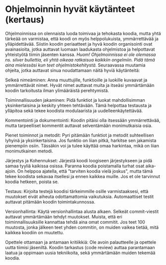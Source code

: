 # Ohjelmoinnin hyvät käytänteet (kertaus)

Ohjelmoinnissa on olennaista luoda toimivaa ja tehokasta koodia, mutta yhtä tärkeää on varmistaa, että koodi on myös helppolukuista, ymmärrettävää ja ylläpidettävää. Siistin koodin periaatteet ja hyvä koodin organisointi ovat avainasioita, jotka auttavat luomaan laadukasta ohjelmistoa ja helpottavat yhteistyötä tiimin jäsenten kanssa. *Huom! Ohjelmoinnissa ei ole olemassa ns. silver bullettia, eli yhtä oikeaa ratkaisua kaikkiin ongelmiin. Pidä tämä aina mielessäsi kun teet ohjelmistokehitystä.*
Seuraavassa muutamia ohjeita, jotka auttavat sinua noudattamaan näitä hyviä käytänteitä:
 
Selkeä nimeäminen: Anna muuttujille, funktioille ja luokille kuvaavat ja ymmärrettävät nimet. Hyvät nimet auttavat muita ja itseäsi ymmärtämään koodin tarkoitusta ilman ylimääräistä perehtymistä.

Toiminnallisuuden jakaminen: Pidä funktiot ja luokat mahdollisimman yksinkertaisina ja keskity yhteen tehtävään. Tämä helpottaa testausta ja ylläpitoa sekä tekee koodista modulaarista ja uudelleenkäytettävää.

Kommentointi ja dokumentointi: Koodin pitäisi olla itsessään ymmärrettävää, mutta tarpeelliset kommentit auttavat selventämään monimutkaisia osia.

Pienet toiminnot ja metodit: Pyri pitämään funktiot ja metodit suhteellisen lyhyinä ja yksinkertaisina. Jos funktio on liian pitkä, harkitse sen jakamista pienempiin osiin. Tässäkin voi ja tulee käyttää omaa harkintaa, mikä on liian monimutkainen metodi.

Järjestys ja Kohennukset: Järjestä koodi loogiseen järjestykseen ja pidä samaa tyyliä kaikissa osissa. Paranna koodia poistamalla turhat osat aika-ajoin. On helppoa ajatella, että "tarviten koodia vielä joskus", mutta tämä tekee koodista sekavaa itsellesi ja ennen kaikkea muille. Jos et ole tarvinnut koodia hetkeen, poista se.

Testaus: Kirjoita testejä koodisi tärkeimmille osille varmistaaksesi, että muutokset eivät aiheuta odottamattomia vaikutuksia. Automaattiset testit auttavat pitämään koodin toimintakunnossa.

Versionhallinta: Käytä versionhallintaa alusta alkaen. Selkeät commit-viestit auttavat ymmärtämään tehdyt muutokset. Muista, että eri toiminnallisuuksille kannattaa tehdä aina omat commitit. Jos teet 100 muutosta, jonka jälkeen teet yhden commitin, on muiden vaikea tietää, mitä kaikkea koodiin on muutettu.

Opettele ottamaan ja antamaan kritiikkiä: Ole avoin palautteelle ja opettele uutta tiimisi jäseniltä. Koodin tarkastus (code review) auttaa parantamaan laatua ja oppimaan uusia tekniikoita, sekä ymmärtämään muiden tekemää koodia.
